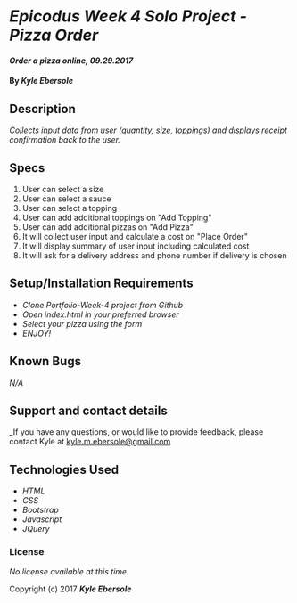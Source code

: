 # _Epicodus Week 4 Solo Project - Pizza Order_

#### _Order a pizza online, 09.29.2017_

#### By _**Kyle Ebersole**_

## Description

_Collects input data from user (quantity, size, toppings) and displays receipt confirmation back to the user._

## Specs

1) User can select a size
2) User can select a sauce
3) User can select a topping
4) User can add additional toppings on "Add Topping"
5) User can add additional pizzas on "Add Pizza"
6) It will collect user input and calculate a cost on "Place Order"
7) It will display summary of user input including calculated cost
8) It will ask for a delivery address and phone number if delivery is chosen


<!-- INSERT SPEC TABLE -->
<!-- http://www.tablesgenerator.com/markdown_tables -->

## Setup/Installation Requirements

* _Clone Portfolio-Week-4 project from Github_
* _Open index.html in your preferred browser_
* _Select your pizza using the form_
* _ENJOY!_

## Known Bugs

_N/A_

## Support and contact details

_If you have any questions, or would like to provide feedback, please contact Kyle at kyle.m.ebersole@gmail.com

## Technologies Used

* _HTML_
* _CSS_
* _Bootstrap_
* _Javascript_
* _JQuery_

### License

*No license available at this time.*

Copyright (c) 2017 **_Kyle Ebersole_**
